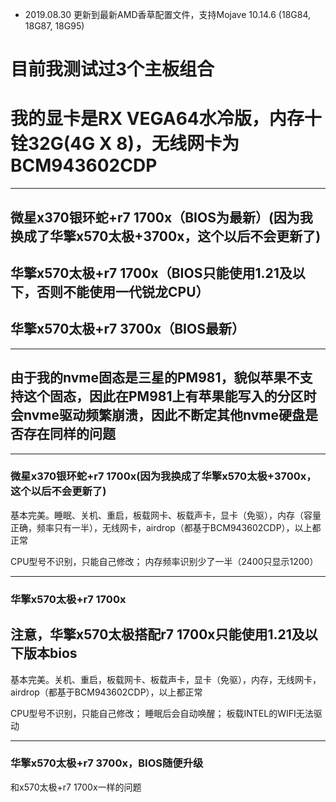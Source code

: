 + 2019.08.30 更新到最新AMD香草配置文件，支持Mojave 10.14.6 (18G84, 18G87, 18G95)

# 目前我测试过3个主板组合
# 我的显卡是RX VEGA64水冷版，内存十铨32G(4G X 8)，无线网卡为BCM943602CDP

------------


## 微星x370银环蛇+r7 1700x（BIOS为最新）(因为我换成了华擎x570太极+3700x，这个以后不会更新了)
## 华擎x570太极+r7 1700x（BIOS只能使用1.21及以下，否则不能使用一代锐龙CPU）
## 华擎x570太极+r7 3700x（BIOS最新）

------------


## 由于我的nvme固态是三星的PM981，貌似苹果不支持这个固态，因此在PM981上有苹果能写入的分区时会nvme驱动频繁崩溃，因此不断定其他nvme硬盘是否存在同样的问题

------------


### 微星x370银环蛇+r7 1700x(因为我换成了华擎x570太极+3700x，这个以后不会更新了)
基本完美。睡眠、关机、重启，板载网卡、板载声卡，显卡（免驱），内存（容量正确，频率只有一半），无线网卡，airdrop（都基于BCM943602CDP），以上都正常

CPU型号不识别，只能自己修改；
内存频率识别少了一半（2400只显示1200）

------------


### 华擎x570太极+r7 1700x
## 注意，华擎x570太极搭配r7 1700x只能使用1.21及以下版本bios
基本完美。关机、重启，板载网卡、板载声卡，显卡（免驱），内存，无线网卡，airdrop（都基于BCM943602CDP），以上都正常

CPU型号不识别，只能自己修改；
睡眠后会自动唤醒；
板载INTEL的WIFI无法驱动

------------

### 华擎x570太极+r7 3700x，BIOS随便升级
和x570太极+r7 1700x一样的问题
